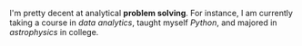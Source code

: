 I'm pretty decent at analytical **problem solving**. For instance, I am currently taking a course in *data analytics*, taught myself *Python*, and majored in *astrophysics* in college.